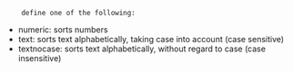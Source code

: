 
		define one of the following:
- numeric: sorts numbers
- text: sorts text alphabetically, taking case into account (case sensitive)
- textnocase: sorts text alphabetically, without regard to case (case insensitive)
